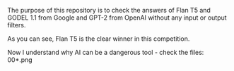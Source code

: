 The purpose of this repository is to check the answers of Flan T5 and GODEL 1.1 from Google and GPT-2 from OpenAI without any input or output filters.

As you can see, Flan T5 is the clear winner in this competition.

Now I understand why AI can be a dangerous tool - check the files: 00*.png
